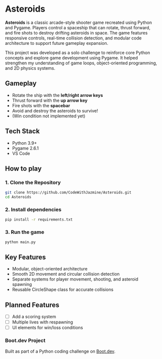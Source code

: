 # Asteroids

**Asteroids** is a classic arcade-style shooter game recreated using Python and Pygame. Players control a spaceship that can rotate, thrust forward, and fire shots to destroy drifting asteroids in space. The game features responsive controls, real-time collision detection, and modular code architecture to support future gameplay expansion.

This project was developed as a solo challenge to reinforce core Python concepts and explore game development using Pygame. It helped strengthen my understanding of game loops, object-oriented programming, and 2D physics systems.

## Gameplay

- Rotate the ship with the **left/right arrow keys**
- Thrust forward with the **up arrow key**
- Fire shots with the **spacebar**
- Avoid and destroy the asteroids to survive!
- (Win condition not implemented yet)

## Tech Stack

- Python 3.9+
- Pygame 2.6.1
- VS Code

## How to play

### 1. Clone the Repository

```bash
git clone https://github.com/CodeWithJazmine/Asteroids.git
cd Asteroids
```
### 2. Install dependencies

```bash
pip install -r requirements.txt
```

### 3. Run the game

```
python main.py
```

## Key Features

- Modular, object-oriented architecture
- Smooth 2D movement and circular collision detection
- Separate systems for player movement, shooting, and asteroid spawning
- Reusable CircleShape class for accurate collisions

## Planned Features

- [ ] Add a scoring system
- [ ] Multiple lives with respawning
- [ ] UI elements for win/loss conditions

### Boot.dev Project
Built as part of a Python coding challenge on [Boot.dev](https://boot.dev/).
